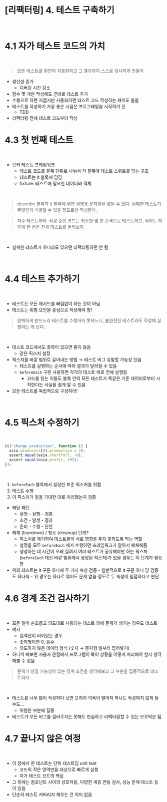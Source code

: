 # [리팩터링] 4. 테스트 구축하기

</br>

# 4.1 자가 테스트 코드의 가치

</br>

> 모든 테스트를 완전히 자동화하고 그 결과까지 스스로 검사하게 만들자
> </br>

- 생산성 증가
  - 디버깅 시간 감소
- 함수 몇 개만 작성해도 곧바로 테스트 추가
- 수동으로 하면 지겹지만 자동화하면 테스트 코드 작성하는 재미도 쏠쏠
- 테스트를 작성하기 가장 좋은 시점은 프로그래밍을 시작하기 전
  - TDD
- 리팩터링 전에 테스트 코드부터 작성
  </br>

# 4.3 첫 번째 테스트

</br>

- 모카 테스트 프레임워크
  - 테스트 코드를 블록 단위로 나눠서 각 블록에 테스트 스위트를 담는 구조
  - 테스트는 it 블록에 담김
  - fixture: 테스트에 필요한 데이터와 객체

</br>

> describe 블록과 it 블록에 부연 설명용 문자열을 넣을 수 있다.
> 실패한 테스트가 무엇인지 식별할 수 있을 정도로만 작성한다.

> 자주 테스트하라. 작성 중인 코드는 최소한 몇 분 간격으로 테스트하고, 적어도 하루에 한 번은 전체 테스트를 돌려보자.

</br>

- 실패한 테스트가 하나라도 있으면 리팩터링하면 안 됨

</br>

# 4.4 테스트 추가하기

</br>

- 테스트는 모든 메서드를 빠짐없이 하는 것이 아님
- 테스트는 위험 요인을 중심으로 작성해야 함!

> 완벽하게 만드느라 테스트를 수행하지 못하느니, 불완전한 테스트라도 작성해 실행하는 게 낫다.

</br>

- 테스트 코드에서도 중복이 있으면 좋지 않음
  - 같은 픽스처 설정
- 픽스처를 바깥 범위로 끌어내는 방법 → 테스트 버그 유발할 가능성 있음
  - 테스트를 실행하는 순서에 따라 결과가 달라질 수 있음
  - `beforeEach` 구문 사용하면 각각의 테스트 바로 전에 실행됨
    - 코드를 읽는 이들도 블록 안의 모든 테스트가 똑같은 기준 데이터로부터 시작한다는 사실을 쉽게 알 수 있음
- 모든 테스트를 독립적으로 구성하라!

</br>

# 4.5 픽스처 수정하기

</br>

```jsx
it("change production", function () {
  asia.producers[0].production = 20;
  assert.equal(asia.shortfall, -6);
  assert.equal(asia.profit, 292);
});
```

</br>

1. `beforeEach` 블록에서 설정한 표준 픽스처를 취함
2. 테스트 수행
3. 이 픽스처가 일을 기대한 대로 처리했는지 검증
   </br>

- 해당 패턴
  - 설정 - 실행 - 검증
  - 조건 - 발생 - 결과
  - 준비 - 수행 - 단언
- 해체 (teardown) / 청소 (cleanup) 단계?
  - 픽스처를 제거하여 테스트들이 서로 영향을 주지 못하도록 막는 역할
  - 설정을 모두 `beforeEach` 에서 수행하면 프레임워크가 알아서 해체해줌
  - 생성하는 데 시간이 오래 걸려서 여러 테스트가 공유해야만 하는 픽스처(`beforeEach` 대신 바깥 범위에서 생성된 픽스처)가 있을 경우는 이 단계가 필요함
- 위의 테스트는 it 구문 하나에 두 가지 속성 검증 - 일반적으로 it 구문 하나 당 검증도 하나씩 - 위 경우는 하나로 묶어도 문제 없을 정도로 두 속성이 밀접하다고 판단
  </br>

# 4.6 경계 조건 검사하기

</br>

- 모든 일이 순조롭고 의도대로 사용되는 테스트 외에 문제가 생기는 경우도 테스트
- 예시
  - 컬랙션이 비어있는 경우
  - 숫자형이면 0, 음수
  - 의도하지 않은 데이터 형식 (숫자 → 문자형 일부러 집어넣기)
- 하나씩 해보면 사용자 관점에서 프로그램이 특이 상황을 어떻게 처리해야 할지 생각해볼 수 있음
  </br>

> 문제가 생길 가능성이 있는 경계 조건을 생각해보고 그 부분을 집중적으로 테스트하자

</br>

- 테스트를 너무 많이 작성하다 보면 오히려 의욕이 떨어져 하나도 작성하지 않게 될 수도…
  - 위험한 부분에 집중
- 테스트가 모든 버그를 걸러주지는 못해도 안심하고 리팩터링할 수 있는 보호막은 됨
  </br>

# 4.7 끝나지 않은 여정

</br>

- 이 장에서 한 테스트는 단위 테스트임 unit test
  - 코드의 작은 영역만을 대상으로 빠르게 실행
  - 자가 테스트 코드의 핵심
- 그 외에는 컴포넌트 사이의 상호작용, 다양한 계층 연동 검사, 성능 문제 테스트 등이 있음
- 단순히 테스트 커버리지 채우는 건 의미 없음
